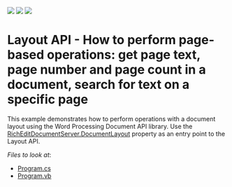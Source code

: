 <!-- default badges list -->
![](https://img.shields.io/endpoint?url=https://codecentral.devexpress.com/api/v1/VersionRange/401401719/21.1.4%2B)
[![](https://img.shields.io/badge/Open_in_DevExpress_Support_Center-FF7200?style=flat-square&logo=DevExpress&logoColor=white)](https://supportcenter.devexpress.com/ticket/details/T1025930)
[![](https://img.shields.io/badge/📖_How_to_use_DevExpress_Examples-e9f6fc?style=flat-square)](https://docs.devexpress.com/GeneralInformation/403183)
<!-- default badges end -->
# Layout API - How to perform page-based operations: get page text, page number and page count in a document, search for text on a specific page

This example demonstrates how to perform operations with a document layout using the Word Processing Document API library. Use the [RichEditDocumentServer.DocumentLayout](https://docs.devexpress.com/OfficeFileAPI/DevExpress.XtraRichEdit.API.Layout.DocumentLayout) property as an entry point to the Layout API.

*Files to look at*:

* [Program.cs](./CS/WordProcessorLayoutAPISample/Program.cs)
* [Program.vb](./CS/LayoutAPISample/Program.vb)

